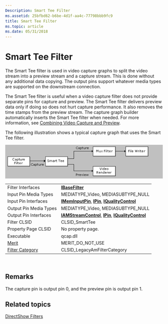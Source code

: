 ```yaml
---
Description: Smart Tee Filter
ms.assetid: 25bfbd62-b6be-4d1f-aa4c-77798bbb9fc9
title: Smart Tee Filter
ms.topic: article
ms.date: 05/31/2018
---
```


# Smart Tee Filter

The Smart Tee filter is used in video capture graphs to split the video stream into a preview stream and a capture stream. This is done without any additional data copying. The output pins support whatever media types are supported on the downstream connection.

The Smart Tee filter is useful when a video capture filter does not provide separate pins for capture and preview. The Smart Tee filter delivers preview data only if doing so does not hurt capture performance. It also removes the time stamps from the preview stream. The capture graph builder automatically inserts the Smart Tee filter when needed. For more information, see [Combining Video Capture and Preview](combining-video-capture-and-preview.md).

The following illustration shows a typical capture graph that uses the Smart Tee filter.

![using the smart tee filter](images/smarttee.png)



|                                          |                                                                                                                |
|------------------------------------------|----------------------------------------------------------------------------------------------------------------|
| Filter Interfaces                        | [**IBaseFilter**](/windows/desktop/api/Strmif/nn-strmif-ibasefilter)                                                                             |
| Input Pin Media Types                    | MEDIATYPE\_Video, MEDIASUBTYPE\_NULL                                                                           |
| Input Pin Interfaces                     | [**IMemInputPin**](/windows/desktop/api/Strmif/nn-strmif-imeminputpin), [**IPin**](/windows/desktop/api/Strmif/nn-strmif-ipin), [**IQualityControl**](/windows/desktop/api/Strmif/nn-strmif-iqualitycontrol)         |
| Output Pin Media Types                   | MEDIATYPE\_Video, MEDIASUBTYPE\_NULL                                                                           |
| Output Pin Interfaces                    | [**IAMStreamControl**](/windows/desktop/api/Strmif/nn-strmif-iamstreamcontrol), [**IPin**](/windows/desktop/api/Strmif/nn-strmif-ipin), [**IQualityControl**](/windows/desktop/api/Strmif/nn-strmif-iqualitycontrol) |
| Filter CLSID                             | CLSID\_SmartTee                                                                                                |
| Property Page CLSID                      | No property page.                                                                                              |
| Executable                               | qcap.dll                                                                                                       |
| [Merit](merit.md)                       | MERIT\_DO\_NOT\_USE                                                                                            |
| [Filter Category](filter-categories.md) | CLSID\_LegacyAmFilterCategory                                                                                  |



 

## Remarks

The capture pin is output pin 0, and the preview pin is output pin 1.

## Related topics

<dl> <dt>

[DirectShow Filters](directshow-filters.md)
</dt> </dl>

 

 



